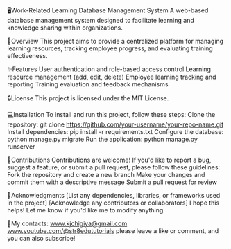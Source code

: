🖥Work-Related Learning Database Management System
A web-based database management system designed to facilitate learning and knowledge sharing within organizations.

🏸Overview
This project aims to provide a centralized platform for managing learning resources, tracking employee progress, and evaluating training effectiveness.

✨Features
User authentication and role-based access control
Learning resource management (add, edit, delete)
Employee learning tracking and reporting
Training evaluation and feedback mechanisms

🔒License
This project is licensed under the MIT License.

💻Installation
To install and run this project, follow these steps:
Clone the repository: git clone https://github.com/your-username/your-repo-name.git
Install dependencies: pip install -r requirements.txt
Configure the database: python manage.py migrate
Run the application: python manage.py runserver

🤝Contributions
Contributions are welcome! If you'd like to report a bug, suggest a feature, or submit a pull request, please follow these guidelines:
Fork the repository and create a new branch
Make your changes and commit them with a descriptive message
Submit a pull request for review

🙏Acknowledgments
[List any dependencies, libraries, or frameworks used in the project]
[Acknowledge any contributors or collaborators]
I hope this helps! Let me know if you'd like me to modify anything.

📲My contacts:
www.kjchigiya@gmail.com
www.youtube.com/@str8edututorials please leave a like or comment, and you can also subscribe!
